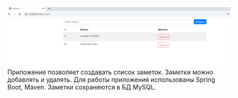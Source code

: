 ![img.png](img.png)
Приложение позволяет создавать список заметок. Заметки можно добавлять и удалять.
Для работы приложения использованы Spring Boot, Maven.
Заметки сохраняются в БД MySQL.

